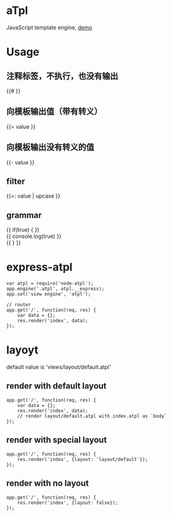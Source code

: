 # aTpl
JavaScript template engine, [demo](https://github.com/baixuexiyang/node-atpl-express.git)

# Usage  

## 注释标签，不执行，也没有输出  

{{#  }}  

## 向模板输出值（带有转义）    

{{= value }}  

## 向模板输出没有转义的值  

{{- value }}  

## filter    

{{=: value | upcase }}   

    
## grammar   

{{ if(true) { }}   
	{{ console.log(true) }}  
{{ } }}   
    
# express-atpl     
     
```
var atpl = require('node-atpl');   
app.engine('.atpl', atpl.__express);   
app.set('view engine', 'atpl');   
   
// router   
app.get('/', function(req, res) {   
	var data = {};   
	res.render('index', data);   
});   
```    
    
# layoyt    
default value is 'views/layout/default.atpl'    
    
## render with default layout    
    
```    
app.get('/', function(req, res) {       
	var data = {};       
	res.render('index', data);    
	// render layout/default.atpl with index.atpl as `body`     
});       
```    
    
## render with special layout     
    
```    
app.get('/', function(req, res) {      
	res.render('index', {layout: 'layout/default'});       
});       
```    
    
## render with no layout    
    
```    
app.get('/', function(req, res) {      
	res.render('index', {layout: false});       
});       
```    
    
